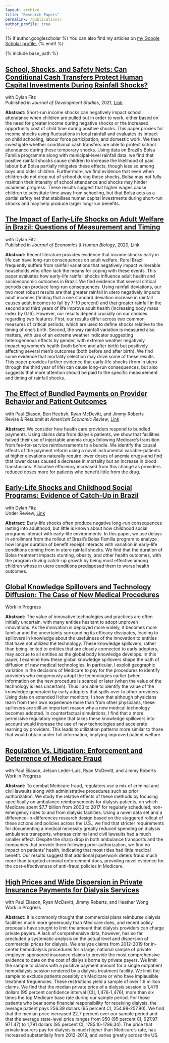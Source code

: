 ```yaml
---
layout: archive
title: "Research Papers"
permalink: /publications/
author_profile: true
---
```


{% if author.googlescholar %}
  You can also find my articles on <u><a href="{{author.googlescholar}}">my Google Scholar profile</a>.</u>
{% endif %}

{% include base_path %}

## [School, Shocks, and Safety Nets: Can Conditional Cash Transfers Protect Human Capital Investments During Rainfall Shocks?](https://rileyleague.github.io/publications/school-shocks-safetynets)
with Dylan Fitz \
Published in _Journal of Development Studies_, 2021, [Link](https://www.tandfonline.com/doi/full/10.1080/00220388.2021.1928640?src=)

**Abstract:** Short-run income shocks can negatively impact school attendance when children are pulled out in order to work, either based on the need for greater income during negative shocks or the increased opportunity cost of child time during positive shocks. This paper proxies for income shocks using fluctuations in local rainfall and evaluates its impact on child schooling, labour force participation, and domestic work. We then investigate whether conditional cash transfers are able to protect school attendance during these temporary shocks. Using data on Brazil’s Bolsa Família programme along with municipal-level rainfall data, we find that positive rainfall shocks cause children to increase the likelihood of paid labour but Bolsa partially mitigates these effects, though less so among boys and older children. Furthermore, we find evidence that even when children do not drop out of school during these shocks, Bolsa may not fully maintain their intensity of school attendance and shocks may hinder academic progress. These results suggest that higher wages cause children to substitute time away from schooling, but that Bolsa acts as a partial safety net that stabilises human capital investments during short-run shocks and may help produce larger long-run benefits.

## [The Impact of Early-Life Shocks on Adult Welfare in Brazil: Questions of Measurement and Timing](https://rileyleague.github.io/publications/impact-of-early-life)
with Dylan Fitz \
Published in _Journal of Economics & Human Biology_, 2020, [Link](https://www.sciencedirect.com/science/article/pii/S1570677X19301807)

**Abstract:** Recent literature provides evidence that income shocks early in life can have long-run consequences on adult welfare. Rural Brazil frequently suffers from rainfall variations that negatively impact vulnerable households,who often lack the means for coping with these events. This paper evaluates how early-life rainfall shocks influence adult health and socioeconomic outcomes in Brazil. We find evidence that several critical periods can produce long-run consequences. Using rainfall deviations, our two most robust results are that greater rainfall in utero negatively impacts adult incomes (finding that a one standard deviation increase in rainfall causes adult incomes to fall by 7-10 percent) and that greater rainfall in the second and third years of life improve adult health (increasing body mass index by 0.16). However, our results depend crucially on our choices regarding two features. First, our results differ across two common measures of critical periods, which are used to define shocks relative to the timing of one’s birth. Second, the way rainfall variation is measured also matters, with use of an extreme weather indicator suggesting heterogeneous effects by gender, with extreme weather negatively impacting women’s health (both before and after birth) but positively affecting several men’s outcomes (both before and after birth). We find some evidence that mortality selection may drive some of these results. This paper provides further evidence that early-life shocks (from in utero through the third year of life) can cause long-run consequences, but also suggests that more attention should be paid to the specific measurement and timing of rainfall shocks.

## [The Effect of Bundled Payments on Provider Behavior and Patient Outcomes](https://rileyleague.github.io/publications/https://rileyleague.github.io/publications/effect-of-bundled-payments)
with Paul Eliason, Ben Heebsh, Ryan McDevitt, and Jimmy Roberts \
Revise & Resubmit at _American Economic Review_, [Link](https://rileyleague.github.io/files/bundledpayments.pdf)

**Abstract:** We consider how health care providers respond to bundled payments. Using claims data from dialysis patients, we show that facilities halved their use of injectable anemia drugs following Medicare’s transition from fee-for-service reimbursements to a bundle. We identify the causal effects of the payment reform using a novel instrumental variable–patients at higher elevations naturally require lower doses of anemia drugs–and find that lower doses caused a decrease in mortality but an increase in blood transfusions. Allocative efficiency increased from this change as providers reduced doses more for patients who benefit little from the drug.

## [Early-Life Shocks and Childhood Social Programs: Evidence of Catch-Up in Brazil](https://rileyleague.github.io/publications/catchup)
with Dylan Fitz \
Under Review, [Link](http://rileyleague.github.io/files/catchup_leaguefitz.pdf)

**Abstract:** Early-life shocks often produce negative long-run consequences lasting into adulthood, but little is known about how childhood social programs interact with early-life environments. In this paper, we use delays in enrollment from the rollout of Brazil’s Bolsa Família program to analyze how longer duration of benefit receipt interacts with variation in early-life conditions coming from in utero rainfall shocks. We find that the duration of Bolsa treatment impacts stunting, obesity, and other health outcomes, with the program driving catch-up growth by being most effective among children whose in utero conditions predisposed them to worse health outcomes.

## [Global Knowledge Spillovers and Technology Diffusion: The Case of New Medical Procedures](https://rileyleague.github.io/publications/globalspillovers)
Work in Progress

**Abstract:** The value of innovative technologies and practices are often initially uncertain, with many entities hesitant to adopt unproven innovations. As the innovation is deployed more widely, it becomes more familiar and the uncertainty surrounding its efficacy dissipates, leading to spillovers in knowledge about the usefulness of the innovation to entities that have not utilized the technology. These knowledge spillovers, rather than being limited to entities that are closely connected to early adopters, may accrue to all entities as the global body knowledge develops. In this paper, I examine how these global knowledge spillovers shape the path of diffusion of new medical technologies. In particular, I exploit geographic variation in the decisions of Medicare to pay for the procedures to identify providers who exogenously adopt the technologies earlier (when information on the new procedure is scarce) or later (when the value of the technology is less uncertain). Thus I am able to identify the value of the knowledge generated by early adopters that spills over to other providers. Using data on extended Holter monitors, I show that although physicians learn from their own experience more than from other physicians, these spillovers are still an important reason why a new medical technology becomes adopted. In counterfactual simulations, I find that a more permissive regulatory regime that takes these knowledge spillovers into account would increase the use of new technologies and accelerate learning by providers. This leads to utilization patterns more similar to those that would obtain under full information, implying improved patient welfare.

## [Regulation Vs. Litigation: Enforcement and Deterrence of Medicare Fraud](https://rileyleague.github.io/publications/ambulancefraud)
with Paul Eliason, Jetson Leder-Luis, Ryan McDevitt, and Jimmy Roberts \
Work in Progress

**Abstract:** To combat Medicare fraud, regulators use a mix of criminal and civil lawsuits along with administrative procedures such as prior authorization. We study the relative effects of these methods by focusing specifically on ambulance reimbursements for dialysis patients, on which Medicare spent $7.7 billion from 2003 to 2017 for regularly scheduled, non-emergency rides to and from dialysis facilities. Using a novel data set and a difference-in-differences research design based on the staggered rollout of these actions and policies across the U.S., we find that stricter requirements for documenting a medical necessity greatly reduced spending on dialysis ambulance transports, whereas criminal and civil lawsuits had a much smaller effect. Despite the sharp drop in both ambulance transports and the companies that provide them following prior authorization, we find no impact on patients’ health, indicating that most rides had little medical benefit. Our results suggest that additional paperwork deters fraud much more than targeted criminal enforcement does, providing novel evidence for the cost-effectiveness of anti-fraud policies in Medicare.

## [High Prices and Wide Dispersion in Private Insurance Payments for Dialysis Services](https://rileyleague.github.io/publications/privateprices)
with Paul Eliason, Ryan McDevitt, Jimmy Roberts, and Heather Wong \
Work in Progress

**Abstract:** It is commonly thought that commercial plans reimburse dialysis facilities much more generously than Medicare does, and recent policy proposals have sought to limit the amount that dialysis providers can charge private payers. A lack of comprehensive data, however, has so far precluded a systematic analysis on the actual level and dispersion of commercial prices for dialysis. We analyze claims from 2012-2019 for in-center hemodialysis procedures for a large, national sample of private employer-sponsored insurance claims to provide the most comprehensive evidence to date on the cost of dialysis borne by private payers. We limit the sample to claims with a positive payment amount for a single outpatient hemodialysis session rendered by a dialysis treatment facility. We limit the sample to exclude patients possibly on Medicare or who have implausible treatment frequencies. These restrictions yield a sample of over 1.9 million claims. We find that the median private price of a dialysis session is 1,476 dollars (95 percent confidence interval [CI], 1,476-1,476), more than six times the top Medicare base rate during our sample period. For those patients who bear some financial responsibility for receiving dialysis, the average patient pays 256.39 dollars (95 percent CI, 254.98-257.80). We find that the median price increased 22.7 percent over our sample period and that the average state-level price ranges from 950 (95 percent CI, 927.97-971.47) to 1,791 dollars (95 percent CI, 1785.10-1796.34). The price that private insurers pay for dialysis is much higher than Medicare’s rate, has increased substantially from 2012-2019, and varies greatly across the US.
